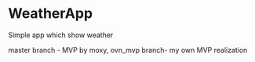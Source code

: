 # WeatherApp
Simple app which show weather

master branch - MVP by moxy, ovn_mvp branch- my own MVP realization
